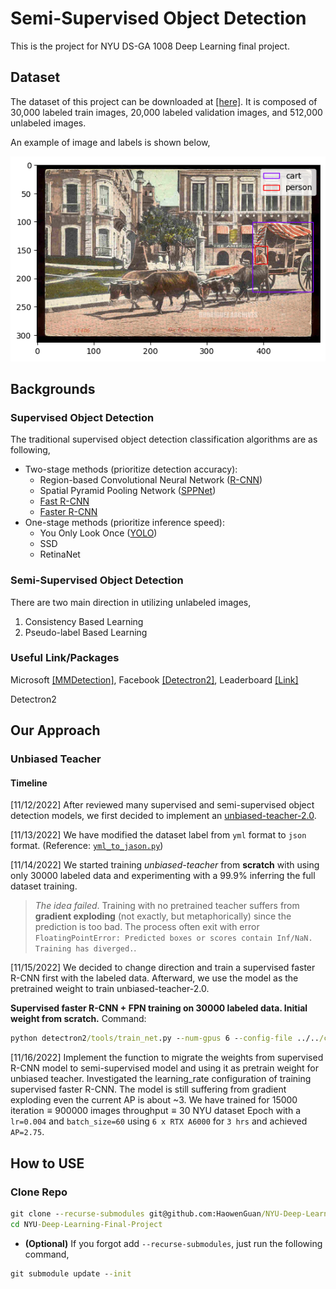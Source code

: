 # Semi-Supervised Object Detection

This is the project for NYU DS-GA 1008 Deep Learning final project.

## Dataset

The dataset of this project can be downloaded at [[here]](https://drive.google.com/drive/u/1/folders/1EZxWpe66r4wclkQnrUmpp51FfK6gjE_d).
It is composed of 30,000 labeled train images, 20,000 labeled validation images, and 512,000 unlabeled images.

An example of image and labels is shown below,

![1](image_references/training_example.png)

## Backgrounds

### Supervised Object Detection

The traditional supervised object detection classification algorithms are as following,
* Two-stage methods (prioritize detection accuracy):
  * Region-based Convolutional Neural Network ([R-CNN](https://bdtechtalks.com/2021/06/21/object-detection-deep-learning/#:~:text=Object%20detection%20networks%20provide%20both,layers%20to%20detect%20visual%20features.))
  * Spatial Pyramid Pooling Network ([SPPNet](https://arxiv.org/abs/1406.4729))
  * [Fast R-CNN](https://arxiv.org/abs/1504.08083)
  * [Faster R-CNN](https://arxiv.org/abs/1506.01497)
* One-stage methods (prioritize inference speed):
  * You Only Look Once ([YOLO](https://arxiv.org/abs/1506.02640))
  * SSD
  * RetinaNet

### Semi-Supervised Object Detection

There are two main direction in utilizing unlabeled images,

1. Consistency Based Learning
2. Pseudo-label Based Learning

### Useful Link/Packages

Microsoft [[MMDetection]](https://github.com/open-mmlab/mmdetection/blob/master/README_zh-CN.md), Facebook [[Detectron2]](https://github.com/facebookresearch/detectron2), Leaderboard [[Link]](https://paperswithcode.com/task/semi-supervised-object-detection)

Detectron2

## Our Approach

### Unbiased Teacher

#### Timeline

[11/12/2022] After reviewed many supervised and semi-supervised object detection models, we first decided to implement an [unbiased-teacher-2.0](https://github.com/facebookresearch/unbiased-teacher-v2).

[11/13/2022] We have modified the dataset label from `yml` format to `json` format. (Reference: [`yml_to_jason.py`](https://github.com/HaowenGuan/NYU-Deep-Learning-Final-Project/blob/main/yml_to_json.py))

[11/14/2022] We started training _unbiased-teacher_ from **scratch** with using only 30000 labeled data and experimenting with a 99.9%  inferring the full dataset training. 

> _The idea failed_. Training with no pretrained teacher suffers from **gradient exploding** (not exactly, but metaphorically) since the prediction is too bad. The process often exit with error `FloatingPointError: Predicted boxes or scores contain Inf/NaN. Training has diverged.`.

[11/15/2022] We decided to change direction and train a supervised faster R-CNN first with the labeled data. Afterward, we use the model as the pretrained weight to train unbiased-teacher-2.0.

**Supervised faster R-CNN + FPN training on 30000 labeled data. Initial weight from scratch.** Command:

```cmd
python detectron2/tools/train_net.py --num-gpus 6 --config-file ../../configs/supervised-RCNN/faster_rcnn_R_50_FPN_3x.yaml
```

[11/16/2022] Implement the function to migrate the weights from supervised R-CNN model to semi-supervised model and using it as pretrain weight for unbiased teacher. Investigated the learning_rate configuration of training supervised faster R-CNN. The model is still suffering from gradient exploding even the current AP is about ~3. We have trained for $15000 \text{ iteration} \equiv 900000 \text{ images throughput} \equiv 30 \text{ NYU dataset Epoch}$ with a `lr=0.004` and `batch_size=60` using `6 x RTX A6000` for `3 hrs` and achieved `AP=2.75`.

## How to USE

### Clone Repo

```cmd
git clone --recurse-submodules git@github.com:HaowenGuan/NYU-Deep-Learning-Final-Project.git
cd NYU-Deep-Learning-Final-Project
```

* **(Optional)** If you forgot add `--recurse-submodules`, just run the following command,

```cmd
git submodule update --init
```


















